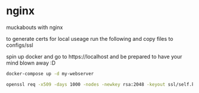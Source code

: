 # nginx
muckabouts with nginx

to generate certs for local useage run the following and copy files to configs/ssl

spin up docker and go to https://localhost and be prepared to have your mind blown away :D

```zsh
docker-compose up -d my-webserver
```

```zsh
openssl req -x509 -days 1000 -nodes -newkey rsa:2048 -keyout ssl/self.key -out ssl/self.crt
```
